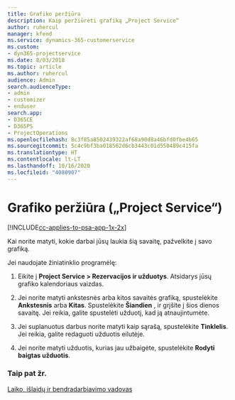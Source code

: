 ```yaml
---
title: Grafiko peržiūra
description: Kaip peržiūrėti grafiką „Project Service“
author: ruhercul
manager: kfend
ms.service: dynamics-365-customerservice
ms.custom:
- dyn365-projectservice
ms.date: 8/03/2018
ms.topic: article
ms.author: ruhercul
audience: Admin
search.audienceType:
- admin
- customizer
- enduser
search.app:
- D365CE
- D365PS
- ProjectOperations
ms.openlocfilehash: 8c3f85a8502439322af68a90d8a46bfd0fbe4b65
ms.sourcegitcommit: 5c4c9bf3ba018562d6cb3443c01d550489c415fa
ms.translationtype: HT
ms.contentlocale: lt-LT
ms.lasthandoff: 10/16/2020
ms.locfileid: "4080907"
---
```

# <a name="view-your-schedule-project-service"></a>Grafiko peržiūra („Project Service“)

[!INCLUDE[cc-applies-to-psa-app-1x-2x](../includes/cc-applies-to-psa-app-1x-2x.md)]

Kai norite matyti, kokie darbai jūsų laukia šią savaitę, pažvelkite į savo grafiką.  
  
 Jei naudojate žiniatinklio programėlę:  
  
1.  Eikite į **Project Service > Rezervacijos ir užduotys**. Atsidarys jūsų grafiko kalendoriaus vaizdas.  
  
2.  Jei norite matyti ankstesnės arba kitos savaitės grafiką, spustelėkite **Ankstesnis** arba **Kitas**. Spustelėkite **Šiandien** , ir grįšite į šios dienos savaitę. Jei reikia, galite spustelėti užduotį, kad ją atnaujintumėte.  
  
3.  Jei suplanuotus darbus norite matyti kaip sąrašą, spustelėkite **Tinklelis**. Jei reikia, galite redaguoti užduotis eilutėje.  
  
4.  Jei norite matyti užduotis, kurias jau užbaigėte, spustelėkite **Rodyti baigtas užduotis**.  
  
### <a name="see-also"></a>Taip pat žr.  
 [Laiko, išlaidų ir bendradarbiavimo vadovas](../psa/time-expense-collaboration-guide.md)
